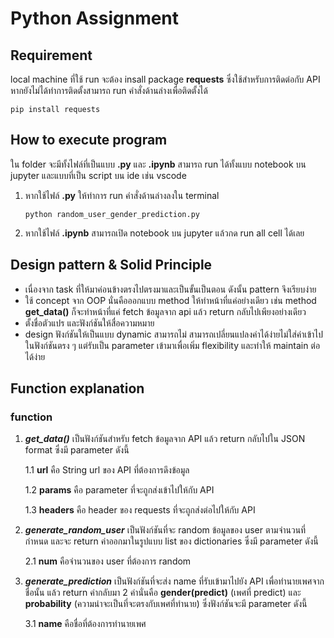 # Python Assignment
## Requirement
local machine ที่ใช้ run จะต้อง insall package **requests** ซึ่งใช้สำหรับการติดต่อกับ API หากยังไม่ได้ทำการติดตั้งสามารถ run คำสั่งด้านล่างเพื่อติดตั้งได้
```
pip install requests
```

## How to execute program
ใน folder จะมีทั้งไฟล์ที่เป็นแบบ **.py** และ **.ipynb** สามารถ run ได้ทั้งแบบ notebook บน jupyter และแบบที่เป็น script บน ide เช่น vscode

1. หากใช้ไฟล์ **.py** ให้ทำการ run คำสั่งด้านล่างลงใน terminal
    ```
    python random_user_gender_prediction.py
    ```
2. หากใช้ไฟล์ **.ipynb** สามารถเปิด notebook บน jupyter แล้วกด run all cell ได้เลย

## Design pattern & Solid Principle
- เนื่องจาก task ที่ให้มาค่อนข้างตรงไปตรงมาและเป็นขั้นเป็นตอน ดังนั้น pattern จึงเรียบง่าย 
- ใช้ concept จาก OOP นั่นคือออกแบบ method ให้ทำหน้าที่แค่อย่างเดียว เช่น method **get_data()** ก็จะทำหน้าที่แค่ fetch ข้อมูลจาก api แล้ว return กลับไปเพียงอย่างเดียว 
- ตั้งชื่อตัวแปร และฟังก์ชันให้สื่อความหมาย
- design ฟังก์ชันให้เป็นแบบ dynamic สามารถไม่ สามารถเปลี่ยนแปลงค่าได้ง่ายไม่ใส่ค่าเข้าไปในฟังก์ชันตรง ๆ แต่รับเป็น parameter เข้ามาเพื่อเพิ่ม flexibility และทำให้ maintain ต่อได้ง่าย

## Function explanation
### function
1. ***get_data()*** เป็นฟังก์ชันสำหรับ fetch ข้อมูลจาก API แล้ว return กลับไปใน JSON format ซึ่งมี parameter ดังนี้
    
    1.1 **url** คือ String url ของ API ที่ต้องการดึงข้อมูล
    
    1.2 **params** คือ parameter ที่จะถูกส่งเข้าไปให้กับ API
    
    1.3 **headers** คือ header ของ requests ที่จะถูกส่งต่อไปให้กับ API

2. ***generate_random_user*** เป็นฟังก์ชันที่จะ random ข้อมูลของ user ตามจำนวนที่กำหนด และจะ return ค่าออกมาในรูปแบบ list ของ dictionaries  ซึ่งมี parameter ดังนี้

    2.1 **num** คือจำนวนของ user ที่ต้องการ random

3. ***generate_prediction*** เป็นฟังก์ชันที่จะส่ง name ที่รับเข้ามาไปยัง API เพื่อทำนายเพศจากชื่อนั้น แล้ว return ค่ากลับมา 2 ค่านั่นคือ **gender(predict)** (เพศที่ predict) และ **probability** (ความน่าจะเป็นที่จะตรงกับเพศที่ทำนาย) ซึ่งฟังก์ชันจะมี parameter ดังนี้

    3.1 **name** คือชื่อที่ต้องการทำนายเพศ
